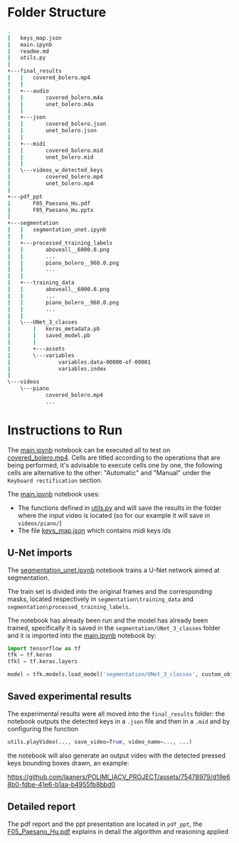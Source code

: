 # Folder Structure
```bash
.
|   keys_map.json
|   main.ipynb
|   readme.md
|   utils.py
|   
+---final_results
|   |   covered_bolero.mp4
|   |   
|   +---audio
|   |       covered_bolero.m4a
|   |       unet_bolero.m4a
|   |       
|   +---json
|   |       covered_bolero.json
|   |       unet_bolero.json
|   |       
|   +---midi
|   |       covered_bolero.mid
|   |       unet_bolero.mid
|   |       
|   \---videos_w_detected_keys
|           covered_bolero.mp4
|           unet_bolero.mp4
|           
+---pdf_ppt
|       F05_Paesano_Hu.pdf
|       F05_Paesano_Hu.pptx
|       
+---segmentation
|   |   segmentation_unet.ipynb
|   |   
|   +---processed_training_labels
|   |       aboveall__6000.0.png
|   |       ...
|   |       piano_bolero__960.0.png
|   |       ...
|   |       
|   +---training_data
|   |       aboveall__6000.0.png
|   |       ...
|   |       piano_bolero__960.0.png
|   |       ...
|   |       
|   \---UNet_3_classes
|       |   keras_metadata.pb
|       |   saved_model.pb
|       |   
|       +---assets
|       \---variables
|               variables.data-00000-of-00001
|               variables.index
|               
\---videos
    \---piano
            covered_bolero.mp4
            ...            
```

# Instructions to Run

The [main.ipynb](main.ipynb) notebook can be executed all to test on [covered_bolero.mp4](videos/piano/covered_bolero.mp4). Cells are titled according to the operations that are being performed, it's advisable to execute cells one by one, the following cells are alternative to the other: "Automatic" and "Manual" under the `Keyboard rectification` section.

The [main.ipynb](main.ipynb) notebook uses:
- The functions defined in [utils.py](utils.py) and will save the results in the folder where the input video is located (so for our example it will save in `videos/piano/`)
- The file [keys_map.json](keys_map.json) which contains midi keys ids

## U-Net imports
The [segmentation_unet.ipynb](segmentation/segmentation_unet.ipynb) notebook trains a U-Net network aimed at segmentation.

The train set is divided into the original frames and the corresponding masks, located respectively in `segmentation\training_data`  and `segmentation\processed_training_labels`.

The notebook has already been run and the model has already been trained, specifically it is saved in the `segmentation/UNet_3_classes` folder and it is imported into the [main.ipynb](main.ipynb) notebook by:
```python
import tensorflow as tf
tfk = tf.keras
tfkl = tf.keras.layers

model = tfk.models.load_model('segmentation/UNet_3_classes', custom_objects={'UpdatedMeanIoU': tf.keras.metrics.MeanIoU})
```

## Saved experimental results
The experimental results were all moved into the `final_results` folder: the notebook outputs the detected keys in a `.json` file and then in a `.mid` and by configuring the function 
```python
utils.playVideo(..., save_video=True, video_name=..., ...)
```
the notebook will also generate an output video with the detected pressed keys bounding boxes drawn, an example:

https://github.com/laaners/POLIMI_IACV_PROJECT/assets/75478979/d19e68b0-fdbe-41e6-b1aa-b4955fb8bbd0

## Detailed report
The pdf report and the ppt presentation are located in `pdf_ppt`, the [F05_Paesano_Hu.pdf](pdf_ppt/F05_Paesano_Hu.pdf) explains in detail the algorithm and reasoning applied

